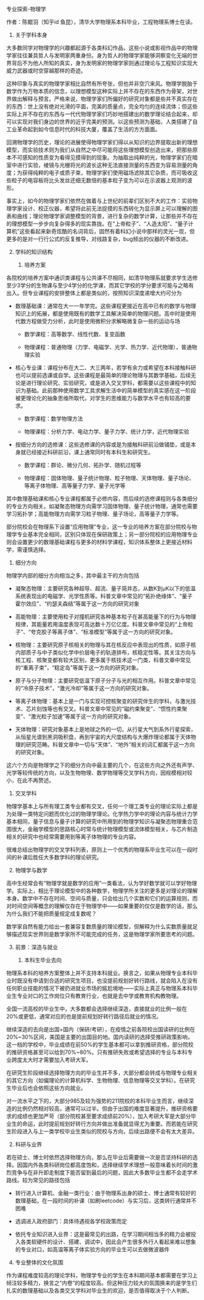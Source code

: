 专业探索-物理学

作者：陈鲲羽（知乎id
鱼昆），清华大学物理系本科毕业，工程物理系博士在读。

1.  关于学科本身

大多数同学对物理学的兴趣都起源于各类科幻作品，这些小说或影视作品中的物理学家往往兼具哲人与发明家两重身份。身为哲人的物理学家能够洞察变化无端的世界背后不为他人所知的真实，身为发明家的物理学家则通过理论与工程知识实现大威力武器或时空穿越那样的奇迹。

这种印象与真实的物理学家相比自然有所夸张，但也并非空穴来风。物理学脱胎于数学作为万物本质的信念，以理想模型这种实际上并不存在的东西作为骨架，对世界做出解释与预言。严格来说，物理学家们所偏好的研究对象都是些并不真实存在的东西：世上没有绝对光滑的平面，完美的质量点，完全均匀的连续流体；但这些实际上并不存在的东西与一代代物理学家们巧妙地搭建出的数学理论结合起来，却可以实现对我们身边的世界的近乎完美的预测。以这些预测为基础，人类搭建了自工业革命起到如今信息时代的科技大厦，覆盖了生活的方方面面。

回溯物理学的历史，理论的进展使得物理学家们得以从知识的边界提取出新的理想模型，而实验技术则为我们从自然之中尽可能将这些理想模型创造出来，把那些原本不可感知的性质变为看得见摸得到的现象。为抽取出纯粹的光，物理学家们在暗室中进行实验，棱镜与光栅将光的波长这种无法直接测量的东西变为容易测量的角度；为获得纯粹的电子或质子束，物理学家们使用磁场滤除其它杂质，而可吸收这些粒子的电容板将比头发丝还细无数倍的基本粒子变为可以在示波器上观测的波形。

事实上，如今的物理学家们依然在做着与上世纪的前辈们区别不大的工作：实验物理学家设计、校正仪器，希望将此前无法捉摸的东西转化为显示屏上可以理解的图表和曲线；理论物理学家调整模型的背景，进行复杂的数学计算，让那些并不存在的理想模型一步步向复杂得多的现实靠拢。在“上帝粒子”、“人造太阳”、“量子计算机”这些看起来新奇炫酷的名词背后，固然有着科幻小说中那样的灵光一现，但更多的是对一行行公式的反复推导，对线路复杂，bug频出的仪器的不断改进。

2.  学科的知识结构

    1.  培养方案

各院校的培养方案中通识类课程与公共课不尽相同，如清华物理系就要求学生选修至少3学分的生物课与至少4学分的化学课，而其它学校的学分要求可能与之略有出入。但专业课程的安排整体上都是类似的，按照知识深度递增大约可分为

-   数理基础课：通常在大一一年学完。这些课程更接近在高中已有的数学与物理知识上的拓展，都是使用既有的数学工具解决简单的物理问题。高中时是使用代数方程做受力分析，此时是使用微积分求解略微复杂一些的运动与场

    -   数学课程：高等数学、线性代数、复变函数

    -   物理课程：普通物理（力学、电磁学、光学、热力学、近代物理），普通物理实验

-   核心专业课：课程分布在大二、大三两年，若学有余力或希望在本科接触科研也可以提前选课或自学。这些课程是最简单的理论物理与其数学基础，后续无论是进行理论研究、实验研究，或是进入交叉学科，都需要以这些课程中的知识为基础。此前那种使用数学工具求解生活中的简单模型的真实感在这一阶段被更理论化的抽象思维所取代，对学生的思维能力与数学水平也有较高的要求。

    -   数学课程：数学物理方法

    -   物理课程：分析力学、电动力学、量子力学、统计力学，近代物理实验

-   按细分方向的选修课：这些选修课的内容或是为接触科研前沿做铺垫，或是本身就已经接近科研前沿，课上通常同时有本科生和研究生。

    -   数学课程：群论、微分几何、拓扑学、随机过程等

    -   物理课程：固体物理、量子统计物理、粒子物理、天体物理、量子场论、等离子体物理、高等量子力学、量子光学等

其中数理基础课和核心专业课程都属于必修内容，而后续的选修课程则与各类细分的专业方向相关。如凝聚态物理方向需学习固体物理、量子统计物理，通常也需要学习拓扑学；高能物理方向需学习粒子物理、量子场论，高等量子力学等。

部分院校会在物理系下设置“应用物理”专业，这一专业的培养方案在部分院校与物理学专业基本完全相同，区别只体现在保研政策上；另一部分院校的应用物理专业则会设置更少的数理基础课程与更多的材料学课程，知识体系整体上更接近材料学，需谨慎选择。

1.  细分方向

  物理学内部的细分方向相当之多，其中最主干的方向包括

-   凝聚态物理：主要研究各种超导、超流、量子简并态，从数K到μK以下的低温系统表现出的电磁学、光学性质等。科普文章中常见的“拓扑绝缘体”、“量子霍尔效应”、“约瑟夫森结”等属于这一方向的研究对象

-   高能物理：主要使用粒子对撞机研究各种基本粒子在甚高能量下的行为与物理规律，其能量若用温度表现可高达数十万亿亿度。科普文章中常见的“上帝粒子”、“夸克胶子等离子体”、“标准模型”等属于这一方向的研究对象。

-   核物理：主要研究原子核相关的物理与其在核反应中表现出的性质，如原子核内部质子与中子类似化学中价层电子的轨道排布，核稳定性等。其关注方向与核工程、核聚变都有较大区别，更多属于核技术这一门类，科普文章中常见的“重离子束”，“稳定岛”等属于这一方向的研究对象。

-   原子与分子物理：主要研究低温下原子分子与光的相互作用。科普文章中常见的“冷原子技术”，“激光冷却”等属于这一方向的研究对象。

-   等离子体物理：基本上是一门与实现可控核聚变的研究伴生的学科，与激光技术、芯片刻蚀等也有交叉。科普文章中常见的“磁约束聚变”、“惯性约束聚变”、“激光粒子加速”等属于这一方向的研究对象。

-   天体物理：研究对象基本上是地球之外的一切，从行星大气到系外行星探索，从恒星光谱到黑洞吸积盘，再到宇宙的大尺度结构与大爆炸理论都属于天体物理的研究范畴。科普文章中一切与“天体”、“地外”相关的词汇都属于这一方向的研究对象。

这六个方向是物理学之下的细分方向中最主要的几个，在这些方向之外还有声学、光学等较传统的方向，以及生物物理、数学物理等交叉学科方向，因规模相对较小，在此不再赘述。

1.  交叉学科

物理学基本上与所有理工类专业都有交叉，任何一个理工类专业的理论实际上都是为处理一类特定问题而优化过的物理学理论。化学热力学中的理论内容与统计力学基本相同，量子信息与量子计算的研究中所用到的物理学知识与凝聚态物理重合范围很大，金融学模型的思路核心时常与统计物理模型或流体模型相关，与芯片制造相关的研究中也经常需要用到等离子体物理的专业内容。

很难总结出物理学的交叉学科列表，原则上一个优秀的物理系毕业生可以在一段时间的补课后胜任大多数学科的理论研究。

2.  物理学与数学

高中生经常会有“物理学就是数学的应用”一类看法，认为学好数学就可以学好物理学。实际上，相比于理论模型中的各种数学，物理学所关注的更多是对理论的理解本身。数学中不存在时间、空间与质量，只会给出几个实数和它们的运算规则，而对时间空间等概念的理解仅存在于物理学中——如果重要的仅仅是数学的话，那么为什么我们不能把质量规定成复数呢？

数学家自然有能力给出一套兼容复数质量的理论模型，但解释为什么实数质量就足够描述现实世界则是数学家所不可能完成的任务，这是物理学家所要思考的问题。

3.  前景：深造与就业

    1.  本科生毕业去向

物理系本科的培养方案整体上并不支持本科就业。换言之，如果从物理专业本科毕业时既没有申请到合适的研究生项目，也没提前规划好转行路线，就会陷入在没有任何职业技能的情况下被扔进就业市场的尴尬境地——实际上真正与物理系本科毕业生专业对口的工作岗位只有教育行业，也就是去中学或教育机构教物理。

全国一流高校的毕业生中，大多数都会选择继续深造，直接就业的比例一般在20%或更低，通常对应的也是提前规划好转行路径后就业的情况。

继续深造的去向是出国+国内（保研/考研），在疫情之前各院校出国读研的比例在20%~30%区间，美国是主要的出国目的地。国内读研的选择受推研政策影响，这一档的学校中，毕业成绩在前50%的学生基本都可以拿到推研资格，部分院校的推研资格甚至可以给到70%~80%。只有推研失败或希望选择的专业与本科专业跨度太大时才需要加入考研大军。

在研究生阶段继续选择物理方向的毕业生并不多，大部分都会转成与物理专业相关的其它方向（如偏理论的计算机科学、生物物理、信息物理等交叉学科）。在研究生毕业后也会依照这些方向就业。

对一流水平之下的，大部分985及较为强势的211院校的本科毕业生而言，继续深造的比例仍然相对较高，通常可以过半。但由于出国的难度显著提升，推研资格要求的成绩也更加严苛（部分院校甚至要求成绩前20%），加入考研大军是大部分毕业生的命运，此时提前规划好转行方向并做出准备就显得尤为重要。而若能在研究生阶段进入与上一类学校毕业生类似的院校与方向，后续出路便不会有太大差异。

2.  科研与业界

若在硕士、博士时依然选择物理方向，那么在毕业后需要做一次是否坚持科研的选择。因国内外各类科研岗位都高度饱和，选择继续学术理想一般意味着长时间的激烈竞争与在非升即走制度下能否留到最后的问题，因此大多数毕业生都不会走学术路线。较为常见的路径包括

-   转行进入计算机、金融一类行业：由于物理系出身的硕士、博士通常有较好的数理基础，在一段时间的补课（如刷leetcode）与实习后，这类转行通常并不困难

-   选调进入政府部门：具体待遇视各学校政策而定

-   依托专业知识进入业界：这是最常见的出路，在学习期间相当多的精力会被投入各类软硬件的设计、搭建、调试中，因此会产生很多外行人看起来难以想象的专业对口，如高温等离子体实验方向的毕业生可以去做微波器件

4.  专业整体的文化氛围

作为课程难度较高的理论学科，物理学专业的学生在本科期间基本都需要在学习上倾注较多精力，换言之“内卷”的程度较高。但这种压力较大的氛围换来的是学生们扎实的数理基础以及各类交叉学科对毕业生的欢迎，是否值得取决于个人判断。
